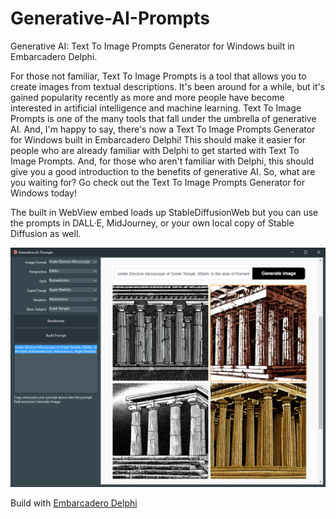 # Generative-AI-Prompts
Generative AI: Text To Image Prompts Generator for Windows built in Embarcadero Delphi.

For those not familiar, Text To Image Prompts is a tool that allows you to create images from textual descriptions. It's been around for a while, but it's gained popularity recently as more and more people have become interested in artificial intelligence and machine learning. Text To Image Prompts is one of the many tools that fall under the umbrella of generative AI. And, I'm happy to say, there's now a Text To Image Prompts Generator for Windows built in Embarcadero Delphi! This should make it easier for people who are already familiar with Delphi to get started with Text To Image Prompts. And, for those who aren't familiar with Delphi, this should give you a good introduction to the benefits of generative AI. So, what are you waiting for? Go check out the Text To Image Prompts Generator for Windows today!

The built in WebView embed loads up StableDiffusionWeb but you can use the prompts in DALL·E, MidJourney, or your own local copy of Stable Diffusion as well.

![Alt Text](/generativeaiprompts.png)

Build with [Embarcadero Delphi](https://www.embarcadero.com/products/delphi/)
